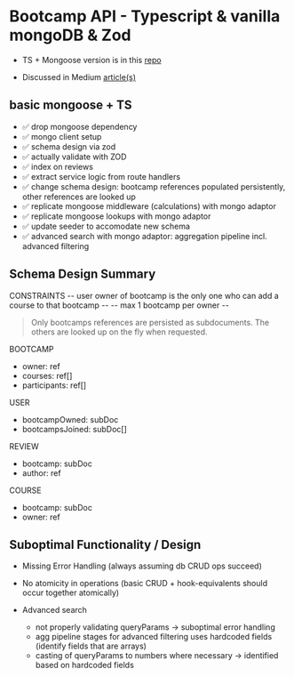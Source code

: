 # Bootcamp API - Typescript & vanilla mongoDB & Zod

- TS + Mongoose version is in this [repo](https://github.com/dvinubius/bootcamp-api-ts-goose)

- Discussed in Medium [article(s)](https://medium.com)

## basic mongoose + TS

- ✅ drop mongoose dependency
- ✅ mongo client setup
- ✅ schema design via zod
- ✅ actually validate with ZOD
- ✅ index on reviews
- ✅ extract service logic from route handlers
- ✅ change schema design: bootcamp references populated persistently, other references are looked up
- ✅ replicate mongoose middleware (calculations) with mongo adaptor
- ✅ replicate mongoose lookups with mongo adaptor
- ✅ update seeder to accomodate new schema
- ✅ advanced search with mongo adaptor: aggregation pipeline incl. advanced filtering

## Schema Design Summary

CONSTRAINTS
-- user owner of bootcamp is the only one who can add a course to that bootcamp --
-- max 1 bootcamp per owner --

> Only bootcamps references are persisted as subdocuments. The others are looked up on the fly when requested.

BOOTCAMP

- owner: ref
- courses: ref[]
- participants: ref[]

USER

- bootcampOwned: subDoc
- bootcampsJoined: subDoc[]

REVIEW

- bootcamp: subDoc
- author: ref

COURSE

- bootcamp: subDoc
- owner: ref

## Suboptimal Functionality / Design

- Missing Error Handling (always assuming db CRUD ops succeed)
- No atomicity in operations (basic CRUD + hook-equivalents should occur together atomically)

- Advanced search
  - not properly validating queryParams -> suboptimal error handling
  - agg pipeline stages for advanced filtering uses hardcoded fields (identify fields that are arrays)
  - casting of queryParams to numbers where necessary -> identified based on hardcoded fields
